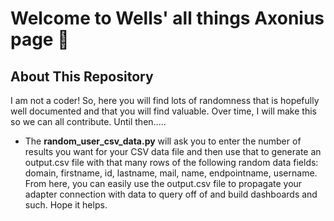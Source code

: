 <h1>Welcome to Wells' all things Axonius page 🚀</h1>
<h2>About This Repository</h2>
I am not a coder!  So, here you will find lots of randomness that is hopefully well documented and that you will find valuable.  Over time, I will make this so we can all contribute.  Until then.....

* The <b>random_user_csv_data.py</b> will ask you to enter the number of results you want for your CSV data file and then use that to generate an output.csv file with that many rows of the following random data fields: domain, firstname, id, lastname, mail, name, endpointname, username.  From here, you can easily use the output.csv file to propagate your adapter connection with data to query off of and build dashboards and such.  Hope it helps.  
